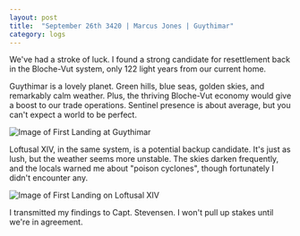 ```yaml
---
layout: post
title:  "September 26th 3420 | Marcus Jones | Guythimar"
category: logs
---
```


<p>We've had a stroke of luck. I found a strong candidate for resettlement back in the Bloche-Vut system, only 122 light years from our current home.</p>

<p>Guythimar is a lovely planet. Green hills, blue seas, golden skies, and remarkably calm weather. Plus, the thriving Bloche-Vut economy would give a boost to our trade operations. Sentinel presence is about average, but you can't expect a world to be perfect.</p>

![Image of First Landing at Guythimar](https://nms-seventh-fleet.github.io/images/jones_3420-9-26_001.png)

<p>Loftusal XIV, in the same system, is a potential backup candidate. It's just as lush, but the weather seems more unstable. The skies darken frequently, and the locals warned me about "poison cyclones", though fortunately I didn't encounter any.</p>

![Image of First Landing on Loftusal XIV ](https://nms-seventh-fleet.github.io/images/jones_3420-9-26_002.png)

<p>I transmitted my findings to Capt. Stevensen. I won't pull up stakes until we're in agreement.</p>

<!--more-->



